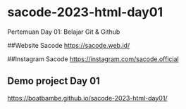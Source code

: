 # sacode-2023-html-day01
Pertemuan Day 01: Belajar Git &amp; Github

##Website Sacode
https://sacode.web.id/

##Instagram Sacode
https://instagram.com/sacode.official

## Demo project Day 01
https://boatbambe.github.io/sacode-2023-html-day01/
